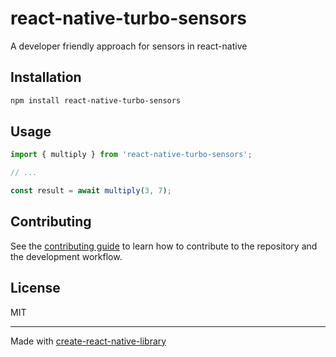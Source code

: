 # react-native-turbo-sensors

A developer friendly approach for sensors in react-native

## Installation

```sh
npm install react-native-turbo-sensors
```

## Usage

```js
import { multiply } from 'react-native-turbo-sensors';

// ...

const result = await multiply(3, 7);
```

## Contributing

See the [contributing guide](CONTRIBUTING.md) to learn how to contribute to the repository and the development workflow.

## License

MIT

---

Made with [create-react-native-library](https://github.com/callstack/react-native-builder-bob)
